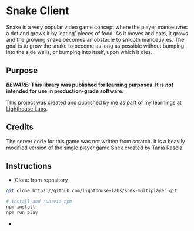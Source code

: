 # Snake Client
Snake is a very popular video game concept where the player manoeuvres a dot and grows it by ‘eating’ pieces of food. As it moves and eats, it grows and the growing snake becomes an obstacle to smooth manoeuvres. The goal is to grow the snake to become as long as possible without bumping into the side walls, or bumping into itself, upon which it dies.

## Purpose
**_BEWARE:_ This library was published for learning purposes. It is _not_ intended for use in production-grade software.**

This project was created and published by me as part of my learnings at [Lighthouse Labs](https://github.com/lighthouse-labs). 

## Credits
The server code for this game was not written from scratch. It is a heavily modified version of the single player game [Snek](https://github.com/taniarascia/snek) created by [Tania Rascia](https://github.com/taniarascia). 

## Instructions
* Clone from repository

```bash
git clone https://github.com/lighthouse-labs/snek-multiplayer.git

# install and run via npm
npm install
npm run play
```
* 


